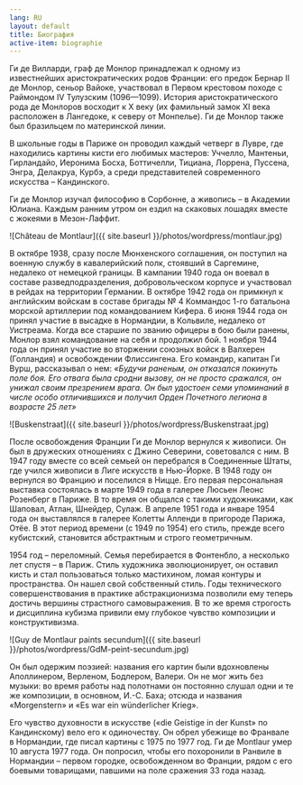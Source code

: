 ```yaml
---
lang: RU
layout: default
title: Биография
active-item: biographie
---
```

<!-- Ne pas supprimer la balise -->
<div class="printy">

Ги де Вилларди, граф де Монлор принадлежал к одному из известнейших аристократических родов Франции: его предок Бернар II де Монлор, сеньор Вайоке, участвовал в Первом крестовом походе с Раймондом IV Тулузским (1096—1099). История аристократического рода де Монлоров восходит к X веку (их фамильный замок ХI века расположен в Лангедоке, к северу от Монпелье). Ги де Монлор также был бразильцем по материнской линии.

В школьные годы в Париже он проводил каждый четверг в Лувре, где находились картины кисти его любимых мастеров: Уччелло, Мантеньи, Гирландайо, Иеронима Босха, Боттичелли, Тициана, Лоррена, Пуссена, Энгра, Делакруа, Курбэ, а среди представителей современного искусства – Кандинского.

Ги де Монлор изучал философию в Сорбонне, а живопись – в Академии Юлиана. Каждым ранним утром он ездил на скаковых лошадях вместе с жокеями в Мезон-Лаффит.

<!-- Ne pas supprimer la balise -->
</div>

![Château de Montlaur]({{ site.baseurl }}/photos/wordpress/montlaur.jpg)

<!-- Ne pas supprimer la balise -->
<div class="printy">

В октябре 1938, сразу после Мюнхенского соглашения, он поступил на военную службу в кавалерийский полк, стоявший в Саргемине, недалеко от немецкой границы. В кампании 1940 года он воевал в составе разведподразделения, добровольческом корпусе и участвовал в рейдах на территории Германии. В октябре 1942 года он примкнул к английским войскам в составе бригады № 4 Коммандос 1-го батальона морской артиллерии под командованием Кифера. 6 июня 1944 года он принял участие в высадке в Нормандии, в Кольвиле, недалеко от Уистреама. Когда все старшие по званию офицеры в бою были ранены, Монлор взял командование на себя и продолжил бой. 1 ноября 1944 года он принял участие во вторжении союзных войск в Валхерен (Голландия) и осво­бождении Флиссингена. Его командир, капитан Ги Вурш, рассказывал о нем: *«Будучи раненым, он отказался покинуть поле боя. Его отвага была сродни вызову, он не просто сражался, он унижал своим презрением врага. Он был удостоен семи упоминаний в числе особо отличившихся и получил Орден Почетного легиона в возрасте 25 лет»*

<!-- Ne pas supprimer la balise -->
</div>

![Buskenstraat]({{ site.baseurl }}/photos/wordpress/Buskenstraat.jpg)

<!-- Ne pas supprimer la balise -->
<div class="printy">

После освобождения Франции Ги де Монлор вернулся к живописи. Он был в дружеских отношениях с Джино Северини, советовался с ним. В 1947 году вместе со всей семьей он перебрался в Соединенные Штаты, где учился живописи в Лиге искусств в Нью-Йорке. В 1948 году он вернулся во Францию и поселился в Ницце. Его первая персональная выставка состоялась в марте 1949 года в галерее Люсьен Леонс Розенберг в Париже. В то время он общался с такими художниками, как Шаповал, Атлан, Шнейдер, Сулаж. В апреле 1951 года и январе 1954 года он выставлялся в галерее Колетты Алленди в пригороде Парижа, Отёе. В этот период времени (с 1949 по 1954) его стиль, прежде всего кубистский, становится абстрактным и строго геометричным.

1954 год – переломный. Семья перебирается в Фонтенбло, а несколько лет спустя – в Париж. Стиль художника эволюционирует, он оставил кисть и стал пользоваться только мастихином, ломая контуры и пространства. Он нашел свой собственный стиль. Годы технического совершенствования в практике абстракционизма позволили ему теперь достичь вершины страстного самовыражения. В то же время строгость и дисциплина кубизма привили ему глубокое чувство композиции и конструктивизма.

<!-- Ne pas supprimer la balise -->
</div>

![Guy de Montlaur paints secundum]({{ site.baseurl }}/photos/wordpress/GdM-peint-secundum.jpg)

<!-- Ne pas supprimer la balise -->
<div class="printy">

Он был одержим поэзией: названия его картин были вдохновлены Аполлинером, Верленом, Бодлером, Валери. Он не мог жить без музыки: во время работы над полотнами он постоянно слушал одни и те же композиции, в основном, И.-С. Баха; отсюда и названия «Morgenstern» и «Es war ein wünderlicher Krieg».

Его чувство духовности в искусстве («die Geistige in der Kunst» по Кандинскому) вело его к одиночеству. Он обрел убежище во Франвале в Нормандии, где писал картины с 1975 по 1977 год. Ги де Montlaur умер 10 августа 1977 года. Он попросил, чтобы его похоронили в Ранвиле в Нормандии – первом городке, освобожденном во Франции, рядом с его боевыми товарищами, павшими на поле сражения 33 года назад.

<!-- Ne pas supprimer la balise -->
</div>
